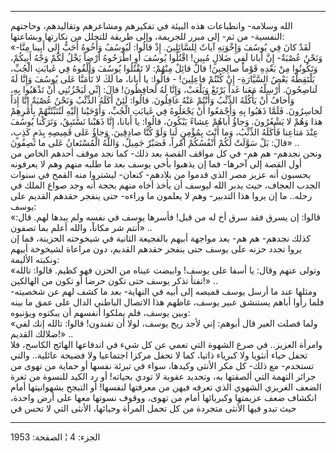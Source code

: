 ------------------------------------------------------------------------

الله وسلامه- وانطباعات هذه البيئة في تفكيرهم ومشاعرهم وتقاليدهم، وحاجتهم
النفسية- من ثم- إلى مبرر للجريمة، وإلى طريقة للتحلل من نكارتها
وبشاعتها:  
«لَقَدْ كانَ فِي يُوسُفَ وَإِخْوَتِهِ آياتٌ لِلسَّائِلِينَ. إِذْ قالُوا: لَيُوسُفُ وَأَخُوهُ أَحَبُّ إِلى
أَبِينا مِنَّا- وَنَحْنُ عُصْبَةٌ- إِنَّ أَبانا لَفِي ضَلالٍ مُبِينٍ! اقْتُلُوا يُوسُفَ أَوِ اطْرَحُوهُ أَرْضاً
يَخْلُ لَكُمْ وَجْهُ أَبِيكُمْ، وَتَكُونُوا مِنْ بَعْدِهِ قَوْماً صالِحِينَ! قالَ قائِلٌ مِنْهُمْ: لا تَقْتُلُوا
يُوسُفَ وَأَلْقُوهُ فِي غَيابَتِ الْجُبِّ، يَلْتَقِطْهُ بَعْضُ السَّيَّارَةِ- إِنْ كُنْتُمْ فاعِلِينَ! - قالُوا:
يا أَبانا، ما لَكَ لا تَأْمَنَّا عَلى يُوسُفَ وَإِنَّا لَهُ لَناصِحُونَ. أَرْسِلْهُ مَعَنا غَداً يَرْتَعْ
وَيَلْعَبْ، وَإِنَّا لَهُ لَحافِظُونَ! قالَ: إِنِّي لَيَحْزُنُنِي أَنْ تَذْهَبُوا بِهِ، وَأَخافُ أَنْ يَأْكُلَهُ
الذِّئْبُ وَأَنْتُمْ عَنْهُ غافِلُونَ. قالُوا: لَئِنْ أَكَلَهُ الذِّئْبُ وَنَحْنُ عُصْبَةٌ إِنَّا إِذاً لَخاسِرُونَ.
فَلَمَّا ذَهَبُوا بِهِ وَأَجْمَعُوا أَنْ يَجْعَلُوهُ فِي غَيابَتِ الْجُبِّ، وَأَوْحَيْنا إِلَيْهِ لَتُنَبِّئَنَّهُمْ
بِأَمْرِهِمْ هذا وَهُمْ لا يَشْعُرُونَ. وَجاؤُ أَباهُمْ عِشاءً يَبْكُونَ، قالُوا: يا أَبانا، إِنَّا
ذَهَبْنا نَسْتَبِقُ، وَتَرَكْنا يُوسُفَ عِنْدَ مَتاعِنا فَأَكَلَهُ الذِّئْبُ، وَما أَنْتَ بِمُؤْمِنٍ لَنا وَلَوْ
كُنَّا صادِقِينَ. وَجاؤُ عَلى قَمِيصِهِ بِدَمٍ كَذِبٍ، قالَ: بَلْ سَوَّلَتْ لَكُمْ أَنْفُسُكُمْ أَمْراً، فَصَبْرٌ
جَمِيلٌ، وَاللَّهُ الْمُسْتَعانُ عَلى ما تَصِفُونَ» ..  
ونحن نجدهم- هم هم- في كل مواقف القصة بعد ذلك- كما نجد موقف أحدهم الخاص
من أول القصة إلى آخرها- فما إن يذهبوا بأخي يوسف بعد ما طلبه منهم وهم لا
يعرفونه يحسبون أنه عزيز مصر الذي قدموا من بلادهم- كنعان- ليشتروا منه
القمح في سنوات الجدب العجاف، حيث يدبر الله ليوسف أن يأخذ أخاه منهم بحجة
أنه وجد صواع الملك في رحله.. ما إن يروا هذا التدبير- وهم لا يعلمون ما
وراءه- حتى ينفجر حقدهم القديم على يوسف:  
«قالوا: إن يسرق فقد سرق أخ له من قبل! فأسرها يوسف في نفسه ولم يبدها لهم.
قال: أنتم شر مكاناً، والله أعلم بما تصفون» ..  
كذلك نجدهم- هم هم- بعد مواجهة أبيهم بالفجيعة الثانية في شيخوخته الحزينة،
فما إن يروا تجدد حزنه على يوسف حتى ينفجر حقدهم القديم، دون مراعاة
لشيخوخة أبيهم ونكبته الأليمة:  
«وتولى عنهم وقال: يا أسفا على يوسف! وابيضت عيناه من الحزن فهو كظيم.
قالوا: تالله تفتأ تذكر يوسف حتى تكون حرضا أو تكون من الهالكين!» ..  
ومثلها عند ما أرسل يوسف قميصه إلى أبيه في النهاية- بعد ما كشف لهم عن
شخصيته- فلما رأوا أباهم يستنشق عبير يوسف، غاظهم هذا الاتصال الباطني
الدال على عمق ما بينه وبين يوسف، فلم يملكوا أنفسهم أن يبكتوه ويؤنبوه:  
«ولما فصلت العير قال أبوهم: إني لأجد ريح يوسف، لولا أن تفندون! قالوا:
تالله إنك لفي ضلالك القديم!» ..  
وامرأة العزيز.. في صرع الشهوة التي تعمي عن كل شيء في اندفاعها الهائج
الكاسح، فلا تحفل حياء أنثويا ولا كبرياء ذاتيا، كما لا تحفل مركزا
اجتماعيا ولا فضيحة عائلية.. والتي تستخدم- مع ذلك- كل مكر الأنثى وكيدها،
سواء في تبرئة نفسها أو حماية من تهوى من جرائر التهمة التي ألصقتها به،
وتحديد عقوبة لا تودي بحياته! أو رد الكيد للنسوة من ثغرة الضعف الغريزي
الشهوي الذي تعرفه فيهن من معرفتها لنفسها! أو التبجح بشهوانيتها أمام
انكشاف ضعف عزيمتها وكبريائها أمام من تهوى، ووقوف نسوتها معها على أرض
واحدة، حيث تبدو فيها الأنثى متجردة من كل تجمل المرأة وحيائها، الأنثى
التي لا تحس في

------------------------------------------------------------------------

الجزء: 4 ¦ الصفحة: 1953
